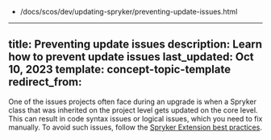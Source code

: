   - /docs/scos/dev/updating-spryker/preventing-update-issues.html
---
title: Preventing update issues
description: Learn how to prevent update issues
last_updated: Oct 10, 2023
template: concept-topic-template
redirect_from:
---

One of the issues projects often face during an upgrade is when a Spryker class that was inherited on the project level gets updated on the core level. This can result in code syntax issues or logical issues, which you need to fix manually. To avoid such issues, follow the [Spryker Extension best practices](/docs/dg/dev/backend-development/extend-spryker/extend-spryker.html).
